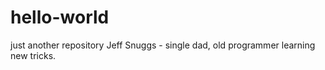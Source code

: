 # hello-world
just another repository
Jeff Snuggs - single dad, old programmer learning new tricks.
